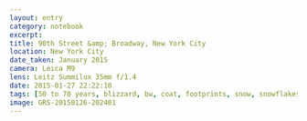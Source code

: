 ```yaml
--- 
layout: entry
category: notebook
excerpt:
title: 90th Street &amp; Broadway, New York City
location: New York City
date_taken: January 2015
camera: Leica M9
lens: Leitz Summilux 35mm f/1.4
date: 2015-01-27 22:22:10
tags: [50 to 70 years, blizzard, bw, coat, footprints, snow, snowflakes, snowing, street, tracks, umbrella, wet, woman]
image: GRS-20150126-202401
---
```

